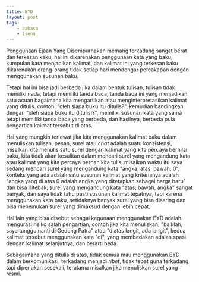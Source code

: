 ```yaml
---
title: EYD
layout: post
tags:
    - bahasa
    - iseng
---
```



Penggunaan Ejaan Yang Disempurnakan memang terkadang sangat berat dan terkesan kaku, hal ini dikarenakan penggunaan kata yang baku,
kumpulan kata menjadikan kalimat, dan kalimat ini yang terkesan kaku dikarenakan orang-orang tidak setiap hari mendengar percakapan dengan menggunakan susunan baku.

Tetapi hal ini bisa jadi berbeda jika dalam bentuk tulisan, tulisan tidak memiliki nada, tetapi memiliki tanda baca, tanda baca ini yang menjadikan satu acuan bagaimana
kita mengartikan atau menginterpretasikan kalimat yang ditulis. contoh: "oleh siapa buku itu ditulis?", kemudian bandingkan dengan "oleh siapa buku itu ditulis!?", memiliki susunan 
kata yang sama tetapi memiliki tanda baca yang berbeda, dan hasilnya, berbeda pula pengartian kalimat tersebut di atas.

Hal yang mungkin terlewat jika kita menggunakan kalimat baku dalam menuliskan tulisan, pesan, surel atau _chat_ adalah suatu konsistensi, misalkan kita menulis satu surel
dengan kalimat yang kita percaya bernilai baku, kita tidak akan kesulitan dalam mencari surel yang mengandung kata atau kalimat yang kita percaya pernah kita tulis, misalkan waktu itu
saya sedang mencari surel yang mengandung kata "angka, atas, bawah, 0", konteks yang ada adalah satu susunan kalimat yang kriterianya adalah "angka yang di atas 0 adalah angka yang ditetapkan sebagai harga baru" 
dan bisa ditebak, surel yang mengandung kata "atas, bawah, angka" sangat banyak, dan saya tidak tahu pasti susunan kalimat tepatnya, tapi karena menggunakan kata baku, setidaknya 
banyak surel yang bisa disaring dan bisa menemukan surel yang dimaksud dengan lebih cepat.

Hal lain yang bisa disebut sebagai kegunaan menggunakan EYD adalah mengurasi risiko salah pengartian, contoh jika kita menuliskan, "baiklah, saya tunggu nanti di Gedung Patra" atau 
"diatas langit, ada langit", kedua kalimat tersebut menggunakan kata "di", yang membedakan adalah spasi dengan kalimat selanjutnya, dan berarti beda.

Sebagaimana yang ditulis di atas, tidak semua mau menggunakan EYD dalam berkomunikasi, terkadang menjadi _ribet_, tidak tepat guna terkadang, tapi diperlukan sesekali, terutama misalkan jika 
menuliskan surel yang resmi.
